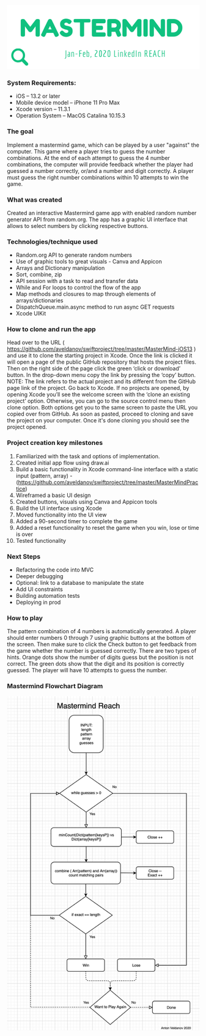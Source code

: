 

![](DOCUMENTATION/imagemast.png)



### System Requirements:
-    iOS – 13.2 or later
-    Mobile device model – iPhone 11 Pro Max
-    Xcode version – 11.3.1
-    Operation System – MacOS Catalina 10.15.3


### The goal

Implement a mastermind game, which can be played by a user "against" the computer.
This game where a player tries to guess the number combinations.
At the end of each attempt to guess the 4 number combinations, the computer will provide feedback whether the player had guessed a number correctly, or/and a number and digit correctly.
A player must guess the right number combinations within 10 attempts to win the game.


### What was created

Created an interactive Mastermind game app with enabled random number generator API from random.org. The app has a graphic UI interface that allows to select numbers by clicking respective buttons. 
 
 
### Technologies/technique used

-    Random.org API to generate random numbers
-    Use of graphic tools to great visuals - Canva and Appicon
-    Arrays and Dictionary manipulation
-    Sort, combine, zip
-    API session with a task to read and transfer data
-    While and For loops to control the flow of the app
-    Map methods and closures to map through elements of arrays/dictionaries
-    DispatchQueue.main.async method to run async GET requests
-    Xcode UIKit


### How to clone and run the app

Head over to the URL ( https://github.com/aveldanov/swiftproject/tree/master/MasterMind-iOS13 ) and use it to clone the starting project in Xcode.
Once the link is clicked it will open a page of the public GitHub repository that hosts the project files.
Then on the right side of the page click the green ‘click or download’ button. In the drop-down menu copy the link by pressing the ‘copy’ button. NOTE: The link refers to the actual project and its different from the GitHub page link of the project. 
Go back to Xcode. If no projects are opened, by opening Xcode you’ll see the welcome screen with the ‘clone an existing project’ option. Otherwise, you can go to the source control menu then clone option. Both options get you to the same screen to paste the URL you copied over from GitHub. As soon as pasted, proceed to cloning and save the project on your computer. Once it's done cloning you should see the project opened. 


### Project creation key milestones

1.    Familiarized with the task and options of implementation. 
2.    Created initial app flow using draw.ai
3.    Build a basic functionality in Xcode command-line interface with a static input (pattern, array) - (https://github.com/aveldanov/swiftproject/tree/master/MasterMindPractice)
4.    Wireframed a basic UI design
5.    Created buttons, visuals using Canva and Appicon tools
6.    Build the UI interface using Xcode
7.    Moved functionality into the UI view
8.    Added a 90-second timer to complete the game
9.    Added a reset functionality to reset the game when you win, lose or time is over
10.    Tested functionality



### Next Steps

-    Refactoring the code into MVC
-    Deeper debugging
-    Optional: link to a database to manipulate the state
-    Add UI constraints
-    Building automation tests
-    Deploying in prod



### How to play

The pattern combination of 4 numbers is automatically generated. A player should enter numbers 0 through 7 using graphic buttons at the bottom of the screen. Then make sure to click the Check button to get feedback from the game whether the number is guessed correctly.  There are two types of hints.
Orange dots show the number of digits guess but the position is not correct. The green dots show that the digit and its position is correctly guessed. The player will have 10 attempts to guess the number. 



### Mastermind Flowchart Diagram

![](DOCUMENTATION/MasterMindFlow.jpg)


